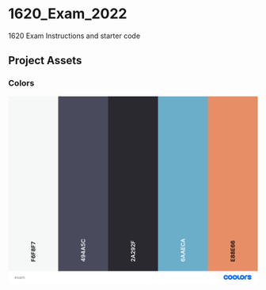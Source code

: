 # 1620_Exam_2022
1620 Exam Instructions and starter code


## Project Assets

### Colors
![colors](./assets/exam.png)
